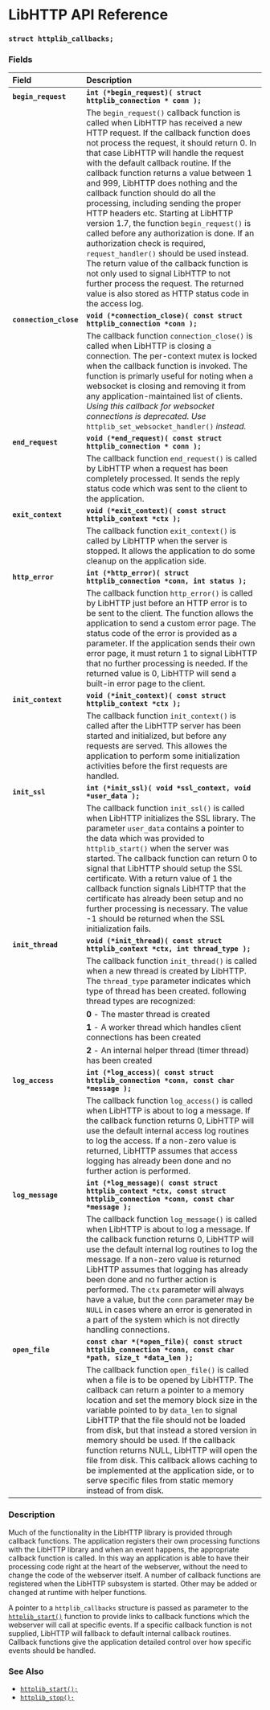 # LibHTTP API Reference

### `struct httplib_callbacks;`

### Fields

| Field | Description |
| :--- | :--- | 
|**`begin_request`**|**`int (*begin_request)( struct httplib_connection * conn );`**|
| |The `begin_request()` callback function is called when LibHTTP has received a new HTTP request. If the callback function does not process the request, it should return 0. In that case LibHTTP will handle the request with the default callback routine. If the callback function returns a value between 1 and 999, LibHTTP does nothing and the callback function should do all the processing, including sending the proper HTTP headers etc. Starting at LibHTTP version 1.7, the function `begin_request()` is called before any authorization is done. If an authorization check is required, `request_handler()` should be used instead. The return value of the callback function is not only used to signal LibHTTP to not further process the request. The returned value is also stored as HTTP status code in the access log. |
|**`connection_close`**|**`void (*connection_close)( const struct httplib_connection *conn );`**|
| |The callback function `connection_close()` is called when LibHTTP is closing a connection. The per-context mutex is locked when the callback function is invoked. The function is primarly useful for noting when a websocket is closing and removing it from any application-maintained list of clients. *Using this callback for websocket connections is deprecated. Use* `httplib_set_websocket_handler()` *instead.*|
|**`end_request`**|**`void (*end_request)( const struct httplib_connection * conn );`**|
| |The callback function `end_request()` is called by LibHTTP when a request has been completely processed. It sends the reply status code which was sent to the client to the application.|
|**`exit_context`**|**`void (*exit_context)( const struct httplib_context *ctx );`**|
| |The callback function `exit_context()` is called by LibHTTP when the server is stopped. It allows the application to do some cleanup on the application side.|
|**`http_error`**|**`int (*http_error)( struct httplib_connection *conn, int status );`**|
| |The callback function `http_error()` is called by LibHTTP just before an HTTP error is to be sent to the client. The function allows the application to send a custom error page. The status code of the error is provided as a parameter. If the application sends their own error page, it must return 1 to signal LibHTTP that no further processing is needed. If the returned value is 0, LibHTTP will send a built-in error page to the client.|
|**`init_context`**|**`void (*init_context)( const struct httplib_context *ctx );`**|
| |The callback function `init_context()` is called after the LibHTTP server has been started and initialized, but before any requests are served. This allowes the application to perform some initialization activities before the first requests are handled.|
|**`init_ssl`**|**`int (*init_ssl)( void *ssl_context, void *user_data );`**|
| |The callback function `init_ssl()` is called when LibHTTP initializes the SSL library. The parameter `user_data` contains a pointer to the data which was provided to `httplib_start()` when the server was started. The callback function can return 0 to signal that LibHTTP should setup the SSL certificate. With a return value of 1 the callback function signals LibHTTP that the certificate has already been setup and no further processing is necessary. The value -1 should be returned when the SSL initialization fails.|
|**`init_thread`**|**`void (*init_thread)( const struct httplib_context *ctx, int thread_type );`**|
| |The callback function `init_thread()` is called when a new thread is created by LibHTTP. The `thread_type` parameter indicates which type of thread has been created. following thread types are recognized:|
| |**0** - The master thread is created |
| |**1** - A worker thread which handles client connections has been created|
| |**2** - An internal helper thread (timer thread) has been created|
|**`log_access`**|**`int (*log_access)( const struct httplib_connection *conn, const char *message );`**|
| |The callback function `log_access()` is called when LibHTTP is about to log a message. If the callback function returns 0, LibHTTP will use the default internal access log routines to log the access. If a non-zero value is returned, LibHTTP assumes that access logging has already been done and no further action is performed.|
|**`log_message`**|**`int (*log_message)( const struct httplib_context *ctx, const struct httplib_connection *conn, const char *message );`**|
| |The callback function `log_message()` is called when LibHTTP is about to log a message. If the callback function returns 0, LibHTTP will use the default internal log routines to log the message. If a non-zero value is returned LibHTTP assumes that logging has already been done and no further action is performed. The `ctx` parameter will always have a value, but the `conn` parameter may be `NULL` in cases where an error is generated in a part of the system which is not directly handling connections.|
|**`open_file`**|**`const char *(*open_file)( const struct httplib_connection *conn, const char *path, size_t *data_len );`**|
| |The callback function `open_file()` is called when a file is to be opened by LibHTTP. The callback can return a pointer to a memory location and set the memory block size in the variable pointed to by `data_len` to signal LibHTTP that the file should not be loaded from disk, but that instead a stored version in memory should be used. If the callback function returns NULL, LibHTTP will open the file from disk. This callback allows caching to be implemented at the application side, or to serve specific files from static memory instead of from disk.|

### Description

Much of the functionality in the LibHTTP library is provided through callback functions. The application registers their own processing functions with the LibHTTP library and when an event happens, the appropriate callback function is called. In this way an application is able to have their processing code right at the heart of the webserver, without the need to change the code of the webserver itself. A number of callback functions are registered when the LibHTTP subsystem is started. Other may be added or changed at runtime with helper functions.

A pointer to a `httplib_callbacks` structure is passed as parameter to the [`httplib_start()`](httplib_start.md) function to provide links to callback functions which the webserver will call at specific events. If a specific callback function is not supplied, LibHTTP will fallback to default internal callback routines. Callback functions give the application detailed control over how specific events should be handled.

### See Also

* [`httplib_start();`](httplib_start.md)
* [`httplib_stop();`](httplib_stop.md)
